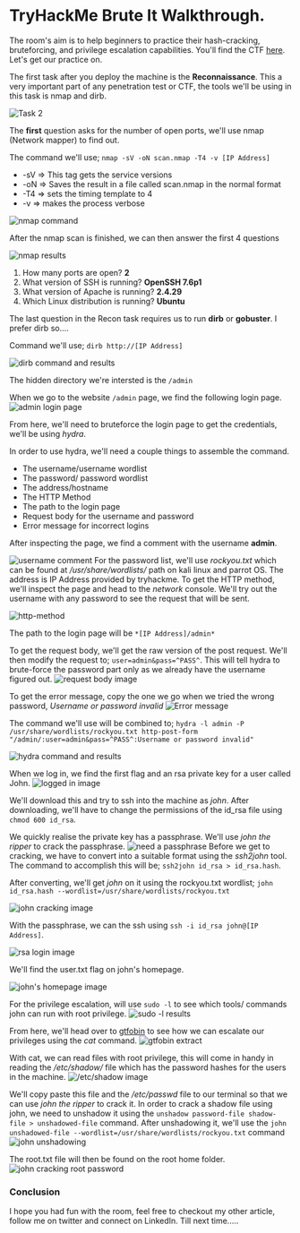 # TryHackMe Brute It Walkthrough.

The room's aim is to help beginners to practice their hash-cracking, bruteforcing, and privilege escalation capabilities. You'll find the CTF [here](https://tryhackme.com/room/bruteit). Let's get our practice on.

The first task after you deploy the machine is the **Reconnaissance**. This a very important part of any penetration test or CTF, the tools we'll be using in this task is nmap and dirb.

![Task 2](../assets/reconbrute.png "Recon Heading Image")

The **first** question asks for the number of open ports, we'll use nmap (Network mapper) to find out.

The command we'll use; `nmap -sV -oN scan.nmap -T4 -v [IP Address]`  

+ -sV => This tag gets the service versions
+ -oN => Saves the result in a file called scan.nmap in the normal format
+ -T4 => sets the timing template to 4
+ -v => makes the process verbose

![nmap command](../assets/nmapcommand.png "nmap command Image")

After the nmap scan is finished, we can then answer the first 4 questions

![nmap results](../assets/answers1.gif "nmap results")

1. How many ports are open? **2**
2. What version of SSH is running? **OpenSSH 7.6p1**
3. What version of Apache is running? **2.4.29**
4. Which Linux distribution is running? **Ubuntu**

The last question in the Recon task requires us to run **dirb** or **gobuster**. I prefer dirb so....

Command we'll use; `dirb http://[IP Address]`

![dirb command and results](../assets/dirbCommand.png)

The hidden directory we're intersted is the `/admin` 

When we go to the website `/admin` page, we find the following login page.
![admin login page](../assets/AdminLogin.png "Login page")

From here, we'll need to bruteforce the login page to get the credentials, we'll be using *hydra*.

In order to use hydra, we'll need a couple things to assemble the command.
+ The username/username wordlist
+ The password/ password wordlist
+ The address/hostname
+ The HTTP Method
+ The path to the login page
+ Request body for the username and password
+ Error message for incorrect logins


After inspecting the page, we find a comment with the username **admin**.

![username comment](../assets/usernameC.gif)
For the password list, we'll use *rockyou.txt* which can be found at */usr/share/wordlists/* path on kali linux and parrot OS.
The address is IP Address provided by tryhackme.
To get the HTTP method, we'll inspect the page and head to the *network* console. We'll try out the username with any password to see the request that will be sent. 

![http-method](../assets/httpMethod.gif)

The path to the login page will be `*[IP Address]/admin*` 

To get the request body, we'll get the raw version of the post request. We'll then modify the request to; `user=admin&pass=^PASS^`. This will tell hydra to brute-force the password part only as we already have the username figured out.
![request body image](../assets/requestBody.gif)

To get the error message, copy the one we go when we tried the wrong password, *Username or password invalid*
![Error message](../assets/errorMessage.gif)

The command we'll use will be combined to; `hydra -l admin -P /usr/share/wordlists/rockyou.txt http-post-form "/admin/:user=admin&pass=^PASS^:Username or password invalid" `

![hydra command and results](../assets/hydraCNR.png)

When we log in, we find the first flag and an rsa private key for a user called John.
![logged in image](../assets/logedIn.png "logged In")

We'll download this and try to ssh into the machine as *john*. After downloading, we'll have to change the permissions of the id_rsa file using `chmod 600 id_rsa`.

We quickly realise the private key has a passphrase. We'll use *john the ripper* to crack the passphrase.
![need a passphrase](../assets/passfrase.gif)
Before we get to cracking, we have to convert into a suitable format using the *ssh2john* tool. The command to accomplish this will be; `ssh2john id_rsa > id_rsa.hash`.

After converting, we'll get *john* on it using the rockyou.txt wordlist; `john id_rsa.hash --wordlist=/usr/share/wordlists/rockyou.txt`

![john cracking image](../assets/johnnySsh.gif)

With the passphrase, we can the ssh using `ssh -i id_rsa john@[IP Address]`. 

![rsa login image](../assets/sshLogin.png)

We'll find the user.txt flag on john's homepage.

![john's homepage image](../assets/johnHome.png)

For the privilege escalation, will use `sudo -l` to see which tools/ commands john can run with root privilege.
![sudo -l results](../assets/sudol.gif)

From here, we'll head over to [gtfobin](https://gtfobins.github.io/gtfobins/cat/#sudo) to see how we can escalate our privileges using the *cat* command.
![gtfobin extract](../assets/gtfo.png)

With cat, we can read files with root privilege, this will come in handy in reading the */etc/shadow/* file which has the password hashes for the users in the machine. 
![/etc/shadow image](../assets/shadowfile.gif)

We'll copy paste this file and the */etc/passwd* file to our terminal so that we can use *john the ripper* to crack it. In order to crack a shadow file using john, we need to unshadow it using the `unshadow password-file shadow-file > unshadowed-file` command.
After unshadowing it, we'll use the `john unshadowed-file --wordlist=/usr/share/wordlists/rockyou.txt` command
![john unshadowing](../assets/unshadowed.gif)


The root.txt file will then be found on the root home folder.
![john cracking root password](../assets/rooted.gif)

### Conclusion
I hope you had fun with the room, feel free to checkout my other article, follow me on twitter and connect on LinkedIn. Till next time.....
